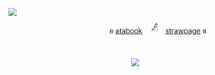 ![](https://komarev.com/ghpvc/?username=forbitten&color=1f1f1f&label=𖤐)
<p align="center"
   
  <p align="center"   
    
ㅤㅤㅤㅤㅤㅤㅤʚ [atabook](https://forbitten.atabook.org/)　 ^ིྀ　[strawpage](https://forbitten.straw.page) ɞ
<br>
<br>
</p>
<p align="center">
<img src="https://file.garden/ZtttiuQF4zKolxgp/sntn.png"/>
</p>

<p align="center">
  <br>
  <br>
</p>

<!--
**sacrificedfool/sacrificedfool** is a ✨ _special_ ✨ repository because its `README.md` (this file) appears on your GitHub profile.

Here are some ideas to get you started:

- 🔭 I’m currently working on ...
- 🌱 I’m currently learning ...
- 👯 I’m looking to collaborate on ...
- 🤔 I’m looking for help with ...
- 💬 Ask me about ...
- 📫 How to reach me: ...
- 😄 Pronouns: ...
- ⚡ Fun fact: ...
-->
